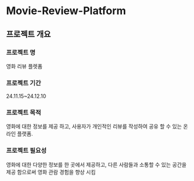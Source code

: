 # Movie-Review-Platform


## 프로젝트 개요


### 프로젝트 명


영화 리뷰 플렛폼


### 프로젝트 기간 


24.11.15~24.12.10


### 프로젝트 목적 


영화에 대한 정보를 제공 하고, 사용자가 개인적인 리뷰를 작성하여 공유 할 수 있는 온라인 플랫폼.



### 프로젝트 필요성 


영화에 대한 다양한 정보를 한 곳에서 제공하고, 다른 사람들과 소통할 수 있는 공간을 제공 함으로써 영화 관람 경험을 향상 시킴